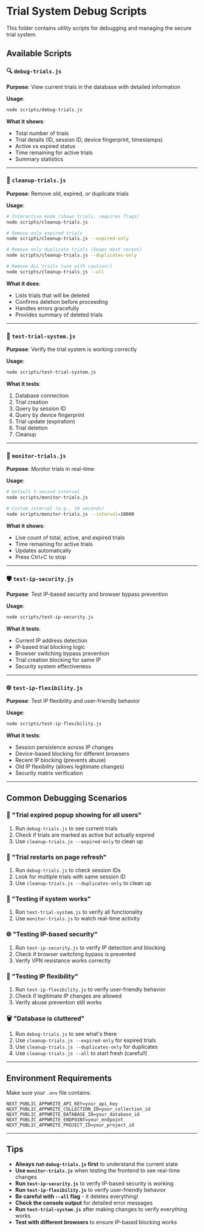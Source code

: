 # Trial System Debug Scripts

This folder contains utility scripts for debugging and managing the secure trial system.

## Available Scripts

### 🔍 `debug-trials.js`

**Purpose**: View current trials in the database with detailed information

**Usage**:

```bash
node scripts/debug-trials.js
```

**What it shows**:

- Total number of trials
- Trial details (ID, session ID, device fingerprint, timestamps)
- Active vs expired status
- Time remaining for active trials
- Summary statistics

---

### 🧹 `cleanup-trials.js`

**Purpose**: Remove old, expired, or duplicate trials

**Usage**:

```bash
# Interactive mode (shows trials, requires flags)
node scripts/cleanup-trials.js

# Remove only expired trials
node scripts/cleanup-trials.js --expired-only

# Remove only duplicate trials (keeps most recent)
node scripts/cleanup-trials.js --duplicates-only

# Remove ALL trials (use with caution!)
node scripts/cleanup-trials.js --all
```

**What it does**:

- Lists trials that will be deleted
- Confirms deletion before proceeding
- Handles errors gracefully
- Provides summary of deleted trials

---

### 🧪 `test-trial-system.js`

**Purpose**: Verify the trial system is working correctly

**Usage**:

```bash
node scripts/test-trial-system.js
```

**What it tests**:

1. Database connection
2. Trial creation
3. Query by session ID
4. Query by device fingerprint
5. Trial update (expiration)
6. Trial deletion
7. Cleanup

---

### 👀 `monitor-trials.js`

**Purpose**: Monitor trials in real-time

**Usage**:

```bash
# Default 5-second interval
node scripts/monitor-trials.js

# Custom interval (e.g., 10 seconds)
node scripts/monitor-trials.js --interval=10000
```

**What it shows**:

- Live count of total, active, and expired trials
- Time remaining for active trials
- Updates automatically
- Press Ctrl+C to stop

---

### 🛡️ `test-ip-security.js`

**Purpose**: Test IP-based security and browser bypass prevention

**Usage**:

```bash
node scripts/test-ip-security.js
```

**What it tests**:

- Current IP address detection
- IP-based trial blocking logic
- Browser switching bypass prevention
- Trial creation blocking for same IP
- Security system effectiveness

---

### 🌐 `test-ip-flexibility.js`

**Purpose**: Test IP flexibility and user-friendly behavior

**Usage**:

```bash
node scripts/test-ip-flexibility.js
```

**What it tests**:

- Session persistence across IP changes
- Device-based blocking for different browsers
- Recent IP blocking (prevents abuse)
- Old IP flexibility (allows legitimate changes)
- Security matrix verification

---

## Common Debugging Scenarios

### 🐛 "Trial expired popup showing for all users"

1. Run `debug-trials.js` to see current trials
2. Check if trials are marked as active but actually expired
3. Use `cleanup-trials.js --expired-only` to clean up

### 🔄 "Trial restarts on page refresh"

1. Run `debug-trials.js` to check session IDs
2. Look for multiple trials with same session ID
3. Use `cleanup-trials.js --duplicates-only` to clean up

### 🧪 "Testing if system works"

1. Run `test-trial-system.js` to verify all functionality
2. Use `monitor-trials.js` to watch real-time activity

### 🌐 "Testing IP-based security"

1. Run `test-ip-security.js` to verify IP detection and blocking
2. Check if browser switching bypass is prevented
3. Verify VPN resistance works correctly

### 🔄 "Testing IP flexibility"

1. Run `test-ip-flexibility.js` to verify user-friendly behavior
2. Check if legitimate IP changes are allowed
3. Verify abuse prevention still works

### 🗑️ "Database is cluttered"

1. Run `debug-trials.js` to see what's there
2. Use `cleanup-trials.js --expired-only` for expired trials
3. Use `cleanup-trials.js --duplicates-only` for duplicates
4. Use `cleanup-trials.js --all` to start fresh (careful!)

---

## Environment Requirements

Make sure your `.env` file contains:

```env
NEXT_PUBLIC_APPWRITE_API_KEY=your_api_key
NEXT_PUBLIC_APPWRITE_COLLECTION_ID=your_collection_id
NEXT_PUBLIC_APPWRITE_DATABASE_ID=your_database_id
NEXT_PUBLIC_APPWRITE_ENDPOINT=your_endpoint
NEXT_PUBLIC_APPWRITE_PROJECT_ID=your_project_id
```

---

## Tips

- **Always run `debug-trials.js` first** to understand the current state
- **Use `monitor-trials.js`** when testing the frontend to see real-time changes
- **Run `test-ip-security.js`** to verify IP-based security is working
- **Run `test-ip-flexibility.js`** to verify user-friendly behavior
- **Be careful with `--all` flag** - it deletes everything!
- **Check the console output** for detailed error messages
- **Run `test-trial-system.js`** after making changes to verify everything works
- **Test with different browsers** to ensure IP-based blocking works
